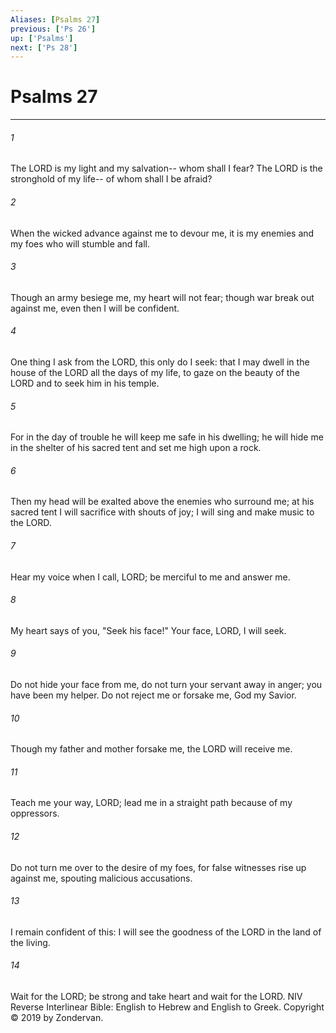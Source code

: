 ```yaml
---
Aliases: [Psalms 27]
previous: ['Ps 26']
up: ['Psalms']
next: ['Ps 28']
---
```

# Psalms 27

***


###### 1 
The LORD is my light and my salvation-- whom shall I fear? The LORD is the stronghold of my life-- of whom shall I be afraid? 

###### 2 
When the wicked advance against me to devour me, it is my enemies and my foes who will stumble and fall. 

###### 3 
Though an army besiege me, my heart will not fear; though war break out against me, even then I will be confident. 

###### 4 
One thing I ask from the LORD, this only do I seek: that I may dwell in the house of the LORD all the days of my life, to gaze on the beauty of the LORD and to seek him in his temple. 

###### 5 
For in the day of trouble he will keep me safe in his dwelling; he will hide me in the shelter of his sacred tent and set me high upon a rock. 

###### 6 
Then my head will be exalted above the enemies who surround me; at his sacred tent I will sacrifice with shouts of joy; I will sing and make music to the LORD. 

###### 7 
Hear my voice when I call, LORD; be merciful to me and answer me. 

###### 8 
My heart says of you, "Seek his face!" Your face, LORD, I will seek. 

###### 9 
Do not hide your face from me, do not turn your servant away in anger; you have been my helper. Do not reject me or forsake me, God my Savior. 

###### 10 
Though my father and mother forsake me, the LORD will receive me. 

###### 11 
Teach me your way, LORD; lead me in a straight path because of my oppressors. 

###### 12 
Do not turn me over to the desire of my foes, for false witnesses rise up against me, spouting malicious accusations. 

###### 13 
I remain confident of this: I will see the goodness of the LORD in the land of the living. 

###### 14 
Wait for the LORD; be strong and take heart and wait for the LORD. NIV Reverse Interlinear Bible: English to Hebrew and English to Greek. Copyright © 2019 by Zondervan.
